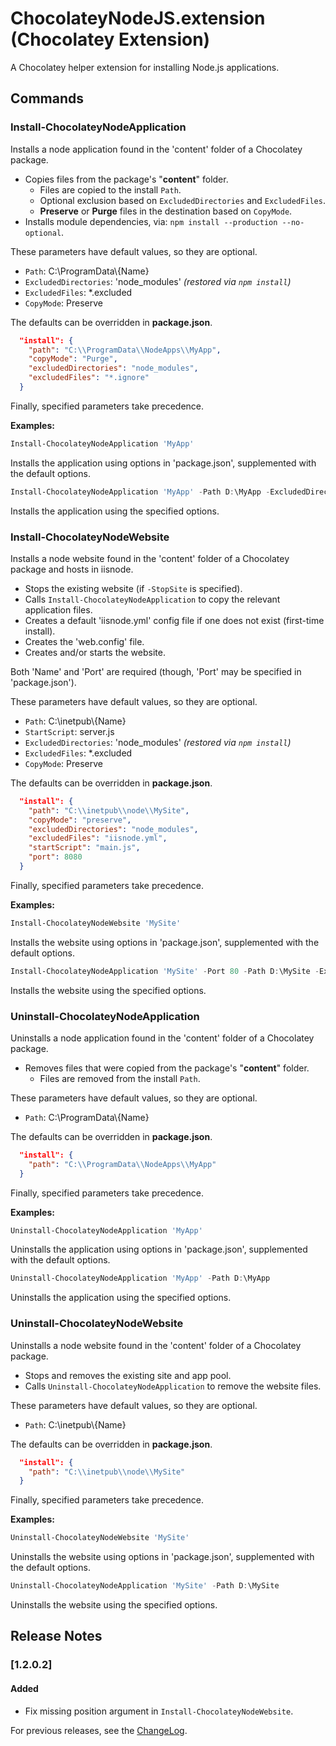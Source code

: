 ﻿ChocolateyNodeJS.extension (Chocolatey Extension)
=================================================

A Chocolatey helper extension for installing Node.js applications.

## Commands

### Install-ChocolateyNodeApplication

Installs a node application found in the 'content' folder of a Chocolatey package.

* Copies files from the package's "**content**" folder.
	- Files are copied to the install `Path`.
	- Optional exclusion based on `ExcludedDirectories` and `ExcludedFiles`.
	- **Preserve** or **Purge** files in the destination based on `CopyMode`.
* Installs module dependencies, via: `npm install --production --no-optional`.

These parameters have default values, so they are optional.

* `Path`: C:\\ProgramData\\{Name}
* `ExcludedDirectories`: 'node_modules' *(restored via `npm install`)*
* `ExcludedFiles`: *.excluded
* `CopyMode`: Preserve

The defaults can be overridden in **package.json**.

```json
  "install": {
    "path": "C:\\ProgramData\\NodeApps\\MyApp",
    "copyMode": "Purge",
    "excludedDirectories": "node_modules",
    "excludedFiles": "*.ignore"
  }
```

Finally, specified parameters take precedence.

**Examples:**

```PowerShell
Install-ChocolateyNodeApplication 'MyApp'
```

Installs the application using options in 'package.json', supplemented with the default options.    

```PowerShell
Install-ChocolateyNodeApplication 'MyApp' -Path D:\MyApp -ExcludedDirectories 'data' -ExcludedFiles '*.log' -CopyMode 'Purge'
```

Installs the application using the specified options.    
### Install-ChocolateyNodeWebsite

Installs a node website found in the 'content' folder of a Chocolatey package and hosts in iisnode.

* Stops the existing website (if `-StopSite` is specified).
* Calls `Install-ChocolateyNodeApplication` to copy the relevant application files.
* Creates a default 'iisnode.yml' config file if one does not exist (first-time install).
* Creates the 'web.config' file.
* Creates and/or starts the website.

Both 'Name' and 'Port' are required (though, 'Port' may be specified in 'package.json').

These parameters have default values, so they are optional.

* `Path`: C:\\inetpub\\{Name}
* `StartScript`: server.js
* `ExcludedDirectories`: 'node_modules' *(restored via `npm install`)*
* `ExcludedFiles`: *.excluded
* `CopyMode`: Preserve

The defaults can be overridden in **package.json**.

```json
  "install": {
    "path": "C:\\inetpub\\node\\MySite",
    "copyMode": "preserve",
    "excludedDirectories": "node_modules",
    "excludedFiles": "iisnode.yml",
    "startScript": "main.js",
    "port": 8080
  }
```

Finally, specified parameters take precedence.

**Examples:**

```PowerShell
Install-ChocolateyNodeWebsite 'MySite'
```

Installs the website using options in 'package.json', supplemented with the default options.    

```PowerShell
Install-ChocolateyNodeApplication 'MySite' -Port 80 -Path D:\MySite -ExcludedDirectories 'data' -ExcludedFiles '*.log' -CopyMode 'Purge'
```

Installs the website using the specified options.    
### Uninstall-ChocolateyNodeApplication

Uninstalls a node application found in the 'content' folder of a Chocolatey package.

* Removes files that were copied from the package's "**content**" folder.
	- Files are removed from the install `Path`.

These parameters have default values, so they are optional.

* `Path`: C:\\ProgramData\\{Name}

The defaults can be overridden in **package.json**.

```json
  "install": {
    "path": "C:\\ProgramData\\NodeApps\\MyApp"
  }
```

Finally, specified parameters take precedence.

**Examples:**

```PowerShell
Uninstall-ChocolateyNodeApplication 'MyApp'
```

Uninstalls the application using options in 'package.json', supplemented with the default options.    

```PowerShell
Uninstall-ChocolateyNodeApplication 'MyApp' -Path D:\MyApp
```

Uninstalls the application using the specified options.    
### Uninstall-ChocolateyNodeWebsite

Uninstalls a node website found in the 'content' folder of a Chocolatey package.

* Stops and removes the existing site and app pool.
* Calls `Uninstall-ChocolateyNodeApplication` to remove the website files.

These parameters have default values, so they are optional.

* `Path`: C:\\inetpub\\{Name}

The defaults can be overridden in **package.json**.

```json
  "install": {
    "path": "C:\\inetpub\\node\\MySite"
  }
```

Finally, specified parameters take precedence.

**Examples:**

```PowerShell
Uninstall-ChocolateyNodeWebsite 'MySite'
```

Uninstalls the website using options in 'package.json', supplemented with the default options.    

```PowerShell
Uninstall-ChocolateyNodeApplication 'MySite' -Path D:\MySite
```

Uninstalls the website using the specified options.    


## Release Notes

### [1.2.0.2]

#### Added

- Fix missing position argument in `Install-ChocolateyNodeWebsite`.


For previous releases, see the [ChangeLog](ChangeLog.md).
